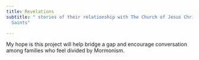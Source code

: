 ```yaml
---
title: Revelations
subtitle: " stories of their relationship with The Church of Jesus Christ of Latter-Day
  Saints"

---
```

My hope is this project will help bridge a gap and encourage conversation among families who feel divided by Mormonism.